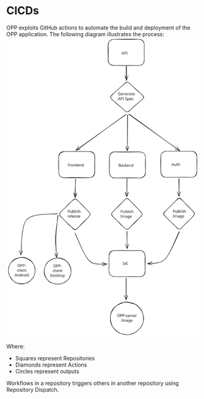 # CICDs

OPP exploits GitHub actions to automate the build and deployment of the OPP application. The following diagram illustrates the process:
![CICD](assets/OPP_CICD.svg)

Where:
- Squares represent Repositories
- Diamonds represent Actions
- Circles represent outputs

Workflows in a repository triggers others in another repository using Repository Dispatch.